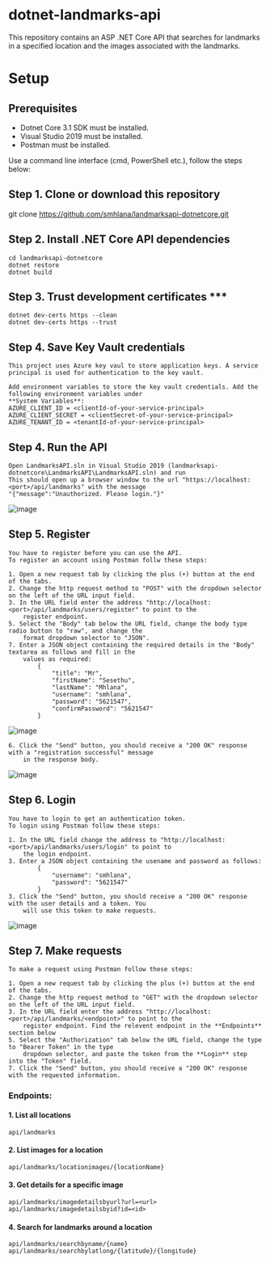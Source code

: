 # dotnet-landmarks-api
This repository contains an ASP .NET Core API that searches for landmarks in a specified location and the images associated with the landmarks.

# Setup
## Prerequisites
- Dotnet Core 3.1 SDK must be installed.
- Visual Studio 2019 must be installed.
- Postman must be installed.

Use a command line interface (cmd, PowerShell etc.), follow the steps below:

## Step 1. Clone or download this repository
git clone https://github.com/smhlana/landmarksapi-dotnetcore.git

## Step 2. Install .NET Core API dependencies
    cd landmarksapi-dotnetcore
    dotnet restore
    dotnet build
    
## Step 3. Trust development certificates ***
    dotnet dev-certs https --clean
    dotnet dev-certs https --trust
    
## Step 4. Save Key Vault credentials
    This project uses Azure key vaul to store application keys. A service principal is used for authentication to the key vault. 
    
    Add environment variables to store the key vault credentials. Add the following environment variables under 
    **System Variables**:
    AZURE_CLIENT_ID = <clientId-of-your-service-principal>
    AZURE_CLIENT_SECRET = <clientSecret-of-your-service-principal>
    AZURE_TENANT_ID = <tenantId-of-your-service-principal>

## Step 4. Run the API
    Open LandmarksAPI.sln in Visual Studio 2019 (landmarksapi-dotnetcore\LandmarksAPI\LandmarksAPI.sln) and run
    This should open up a browser window to the url "https://localhost:<port>/api/landmarks" with the message 
    "{"message":"Unauthorized. Please login."}"
![image](https://user-images.githubusercontent.com/11193045/111881743-a29c3280-89ba-11eb-99a0-9925902eae43.png)

## Step 5. Register
    You have to register before you can use the API.
    To register an account using Postman follw these steps:
    
    1. Open a new request tab by clicking the plus (+) button at the end of the tabs.
    2. Change the http request method to "POST" with the dropdown selector on the left of the URL input field.
    3. In the URL field enter the address "http://localhost:<port>/api/landmarks/users/register" to point to the 
        register endpoint.
    5. Select the "Body" tab below the URL field, change the body type radio button to "raw", and change the 
        format dropdown selector to "JSON".
    7. Enter a JSON object containing the required details in the "Body" textarea as follows and fill in the 
        values as required:
            {
                "title": "Mr",
                "firstName": "Sesethu",
                "lastName": "Mhlana",
                "username": "smhlana",
                "password": "5621547",
                "confirmPassword": "5621547"
            }
![image](https://user-images.githubusercontent.com/11193045/111867097-8f697280-897a-11eb-9f68-b8e4713c6e05.png)

    6. Click the "Send" button, you should receive a "200 OK" response with a "registration successful" message 
        in the response body.
![image](https://user-images.githubusercontent.com/11193045/111867185-1b7b9a00-897b-11eb-9f7a-d85c665fe213.png)

## Step 6. Login
    You have to login to get an authentication token.
    To login using Postman follow these steps:
    
    1. In the URL field change the address to "http://localhost:<port>/api/landmarks/users/login" to point to 
        the login endpoint.
    3. Enter a JSON object containing the usename and password as follows:
            {
                "username": "smhlana",
                "password": "5621547"
            }
    3. Click the "Send" button, you should receive a "200 OK" response with the user details and a token. You 
        will use this token to make requests.
![image](https://user-images.githubusercontent.com/11193045/111867533-5383dc80-897d-11eb-8a1e-2e763b1f567a.png)

## Step 7. Make requests
    To make a request using Postman follow these steps:
    
    1. Open a new request tab by clicking the plus (+) button at the end of the tabs.
    2. Change the http request method to "GET" with the dropdown selector on the left of the URL input field.
    3. In the URL field enter the address "http://localhost:<port>/api/landmarks/<endpoint>" to point to the 
        register endpoint. Find the relevent endpoint in the **Endpoints** section below
    5. Select the "Authorization" tab below the URL field, change the type to "Bearer Token" in the type 
        dropdown selector, and paste the token from the **Login** step into the "Token" field.
    7. Click the "Send" button, you should receive a "200 OK" response with the requested information.
    
### Endpoints:
#### 1. List all locations
    api/landmarks
    
#### 2. List images for a location
    api/landmarks/locationimages/{locationName}
    
#### 3. Get details for a specific image
    api/landmarks/imagedetailsbyurl?url=<url>
    api/landmarks/imagedetailsbyid?id=<id>
    
#### 4. Search for landmarks around a location
    api/landmarks/searchbyname/{name}
    api/landmarks/searchbylatlong/{latitude}/{longitude}
    
